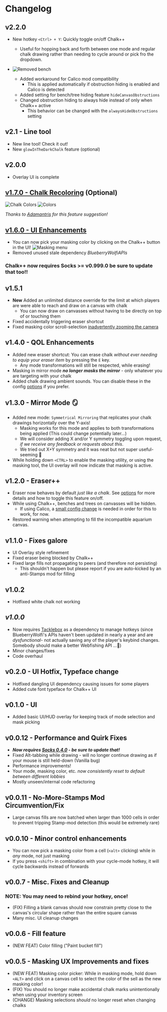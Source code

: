 # Changelog

## v2.2.0

- New hotkey `<Ctrl> + Y`: Quickly toggle on/off Chalk++
  - Useful for hopping back and forth between one mode and regular chalk drawing
rather than needing to cycle around or pick fro the dropdown.

- ![Removed bench](https://i.imgur.com/qVby4Sb.png)
  - Added workaround for Calico mod compatibility
    - This is applied automatically if obstruction hiding is enabled and Calico is detected
  - Added setting for bench/tree hiding feature `hideCanvasObstructions`
  - Changed obstruction hiding to always hide instead of only when Chalk++ active
    - This behavior can be changed with the `alwaysHideObstructions` setting

## v2.1 - Line tool

- New line tool! Check it out!
- New `glowInTheDarkChalk` feature (optional)

## v2.0.0

- Overlay UI is complete

## [v1.7.0 - Chalk Recoloring](https://github.com/binury/Toes.ChalkPlusPlus/releases/tag/v1.7.0) (Optional)

![Chalk Colors](https://i.imgur.com/5US1yzy.png 'Restored chalk colors')
![Colors](https://i.imgur.com/IzwTQcL.png)

_Thanks to [Adamantris](https://thunderstore.io/c/webfishing/p/adamantris) for this feature suggestion!_

## [v1.6.0 - UI Enhancements](https://imgur.com/a/RO2yazb)

- You can now pick your masking color by clicking on the Chalk++ button in the UI!
  ![Masking menu](https://i.imgur.com/IilwvvG.png)
- Removed unused stale dependency _BlueberryWolfiAPIs_

### Chalk++ now requires Socks >= v0.999.0 be sure to update that too!!

## v1.5.1

- **New** Added an unlimited distance override for the limit at which players are were able to reach and draw on a canvas with chalk
  - You can now draw on canvasses without having to be directly on top of or touching them
- Fixed accidentally triggering eraser shortcut
- Fixed masking color scroll-selection [inadvertently zooming the camera](https://github.com/binury/Toes.ChalkPlusPlus/issues/13)

## v1.4.0 - QOL Enhancements

- Added new eraser shortcut: You can erase chalk _without ever needing to equip your eraser item_
  by pressing the `E` key.
  - Any mode transformations will still be respected, while erasing!
- Masking in mirror mode **_no longer masks the mirror_** - only whatever you are targeting with your chalk
- Added chalk drawing ambient sounds. You can disable these in the config [options](#options) if you prefer.

## v1.3.0 - Mirror Mode 🪞

- Added new mode: `Symmetrical Mirroring` that replicates your chalk drawings horizontally over the Y-axis!
  - Masking works for this mode and applies to both transformations being applied (This could change potentially later...)
  - We will consider adding X and/or Y symmetry toggling upon request, _if we receive any feedback or requests about this_.
  - We tried out X+Y symmetry and it was neat but not super useful-seeming 🤷
- While holding down `<CTRL>` to enable the masking utility, or using the masking tool, the UI overlay will
  now indicate that masking is active.

## v1.2.0 - Eraser++

- Eraser now behaves by default _just like a chalk_. See [options](#options)
  for more details and how to toggle this feature on/off.
- While using Chalk++, benches and trees on canvasses will be hidden.
  - If using Calico, a [small config change](https://github.com/binury/Toes.ChalkPlusPlus/issues/7) is needed in order for this to work, for now.
- Restored warning when attempting to fill the incompatible aquarium canvas.

## v1.1.0 - Fixes galore

- UI Overlay style refinement
- Fixed eraser being blocked by Chalk++
- Fixed large fills not propagating to peers (and therefore not persisting)
  - This shouldn't happen but please report if you are auto-kicked by an anti-Stamps mod for filling

## v1.0.2

- Hotfixed white chalk not working

## _v1.0.0_

- Now requires [Tacklebox](https://thunderstore.io/c/webfishing/p/PuppyGirl/TackleBox/) as a dependency
  to manage hotkeys (since BlueberryWolfi's APIs haven't been updated in nearly a year and are _dysfunctional_-
  not actually saving any of the player's keybind changes.
  Somebody should make a better Webfishing API ...🤔)
- Minor changes/fixes
- Code overhaul

## v0.2.0 - UI Hotfix, Typeface change

- Hotfixed dangling UI dependency causing issues for some players
- Added cute font typeface for Chalk++ UI

## v0.1.0 - UI

- Added basic UI/HUD overlay for keeping track of mode selection and mask picking

## v0.0.12 - Performance and Quirk Fixes

- **_Now requires [Socks 0.4.0](https://thunderstore.io/c/webfishing/p/toes/Socks/versions/) - be sure to update that!_**
- Fixed Alt-tabbing while drawing - will no longer continue drawing as if your mouse is still held-down (Vanilla bug)
- Performance improvements!
- Your mode, masking color, etc. _now consistently reset to default between different lobbies_
- Mostly unseen/internal code refactoring

## v0.0.11 - No-More-Stamps Mod Circumvention/Fix

- Large canvas fills are now batched when larger than 1000 cells in order to prevent tripping Stamp-mod detection (this would be extremely rare)

## v0.0.10 - Minor control enhancements

- You can now pick a masking color from a cell (`<alt>` clicking) while in _any_ mode, not just masking
- If you press `<shift>` in combination with your cycle-mode hotkey, it will cycle backwards instead of forwards

## v0.0.7 - Misc. Fixes and Cleanup

### NOTE: You may need to rebind your hotkey, once!

- (FIX) Filling a blank canvas should now constrain pretty close to the canvas's circular shape rather than the entire square canvas
- Many misc. UI cleanup changes

## v0.0.6 - Fill feature

- (NEW FEAT) Color filling ("Paint bucket fill")

## v0.0.5 - Masking UX Improvements and fixes

- (NEW FEAT) Masking color picker: While in masking mode, hold down `<ALT>` and click on a canvas cell to select
  the color of the sell as the new masking color!
- (FIX) You should no longer make accidental chalk marks unintentionally when using your inventory screen
- (CHANGE) Masking selections _should_ no longer reset when changing chalks
